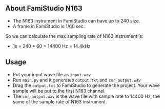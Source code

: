 ## About FamiStudio N163

- The N163 instrument in FamiStudio can have up to 240 size.
- A frame in FamiStudio is 1/60 sec.

So we can calculate the max sampling rate of N163 instrument is:

- 1s = 240 * 60 = 14400 Hz = 14.4kHz

## Usage

- Put your input wave file as `input.wav`
- Run `main.py` and it generates `output.txt` and `cor_output.wav`
- Drag the `output.txt` to FamiStudio to generate the project. Your wave sample will be put to the first N163 channel.
- The `cor_output.wav` is the wave file with sample rate to 14400 Hz, the same of the sample rate of N163 instrument.